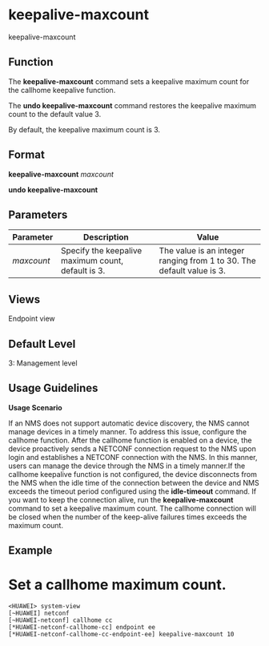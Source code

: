 keepalive-maxcount
==================

keepalive-maxcount

Function
--------



The **keepalive-maxcount** command sets a keepalive maximum count for the callhome keepalive function.

The **undo keepalive-maxcount** command restores the keepalive maximum count to the default value 3.



By default, the keepalive maximum count is 3.


Format
------

**keepalive-maxcount** *maxcount*

**undo keepalive-maxcount**


Parameters
----------

| Parameter | Description | Value |
| --- | --- | --- |
| *maxcount* | Specify the keepalive maximum count, default is 3. | The value is an integer ranging from 1 to 30. The default value is 3. |



Views
-----

Endpoint view


Default Level
-------------

3: Management level


Usage Guidelines
----------------

**Usage Scenario**

If an NMS does not support automatic device discovery, the NMS cannot manage devices in a timely manner. To address this issue, configure the callhome function. After the callhome function is enabled on a device, the device proactively sends a NETCONF connection request to the NMS upon login and establishes a NETCONF connection with the NMS. In this manner, users can manage the device through the NMS in a timely manner.If the callhome keepalive function is not configured, the device disconnects from the NMS when the idle time of the connection between the device and NMS exceeds the timeout period configured using the **idle-timeout** command. If you want to keep the connection alive, run the **keepalive-maxcount** command to set a keepalive maximum count. The callhome connection will be closed when the number of the keep-alive failures times exceeds the maximum count.


Example
-------

# Set a callhome maximum count.
```
<HUAWEI> system-view
[~HUAWEI] netconf
[~HUAWEI-netconf] callhome cc
[*HUAWEI-netconf-callhome-cc] endpoint ee
[*HUAWEI-netconf-callhome-cc-endpoint-ee] keepalive-maxcount 10

```